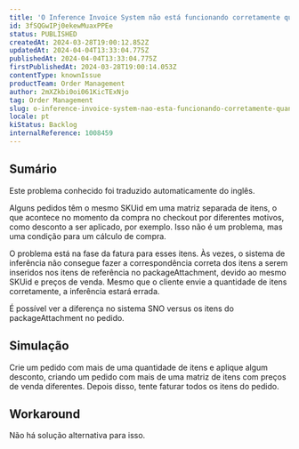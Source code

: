 ```yaml
---
title: 'O Inference Invoice System não está funcionando corretamente quando há o mesmo SKUid em diferentes itens de matriz'
id: 3fSQGwIPj0ekewMuaxPPEe
status: PUBLISHED
createdAt: 2024-03-28T19:00:12.852Z
updatedAt: 2024-04-04T13:33:04.775Z
publishedAt: 2024-04-04T13:33:04.775Z
firstPublishedAt: 2024-03-28T19:00:14.053Z
contentType: knownIssue
productTeam: Order Management
author: 2mXZkbi0oi061KicTExNjo
tag: Order Management
slug: o-inference-invoice-system-nao-esta-funcionando-corretamente-quando-ha-o-mesmo-skuid-em-diferentes-itens-de-matriz
locale: pt
kiStatus: Backlog
internalReference: 1008459
---
```


## Sumário

<div class="alert alert-info">
  <p>Este problema conhecido foi traduzido automaticamente do inglês.</p>
</div>


Alguns pedidos têm o mesmo SKUid em uma matriz separada de itens, o que acontece no momento da compra no checkout por diferentes motivos, como desconto a ser aplicado, por exemplo.
Isso não é um problema, mas uma condição para um cálculo de compra.

O problema está na fase da fatura para esses itens. Às vezes, o sistema de inferência não consegue fazer a correspondência correta dos itens a serem inseridos nos itens de referência no packageAttachment, devido ao mesmo SKUid e preços de venda.
Mesmo que o cliente envie a quantidade de itens corretamente, a inferência estará errada.

É possível ver a diferença no sistema SNO versus os itens do packageAttachment no pedido.

## Simulação


Crie um pedido com mais de uma quantidade de itens e aplique algum desconto, criando um pedido com mais de uma matriz de itens com preços de venda diferentes. Depois disso, tente faturar todos os itens do pedido.




## Workaround


Não há solução alternativa para isso.





